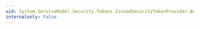 ```yaml
---
uid: System.ServiceModel.Security.Tokens.IssuedSecurityTokenProvider.BeginGetTokenCore(System.TimeSpan,System.AsyncCallback,System.Object)
internalonly: False
---
```

